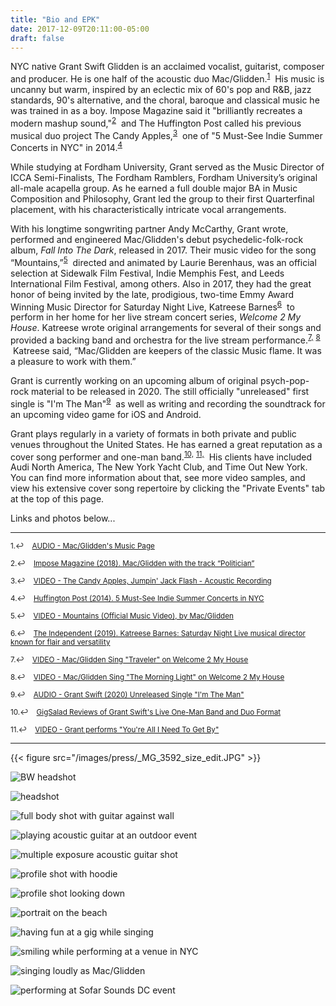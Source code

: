 ```yaml
---
title: "Bio and EPK"
date: 2017-12-09T20:11:00-05:00
draft: false
---
```

NYC native Grant Swift Glidden is an acclaimed vocalist, guitarist, composer and producer. He is one half of the acoustic duo Mac/Glidden.<sup><a href="#fn1" id="ref1">1</a></sup> &nbsp;His music is uncanny but warm, inspired by an eclectic mix of 60's pop and R&B, jazz standards, 90's alternative, and the choral, baroque and classical music he was trained in as a boy. Impose Magazine said it "brilliantly recreates a modern mashup sound,"<sup><a href="#fn2" id="ref2">2</a></sup> &nbsp;and The Huffington Post called his previous musical duo project The Candy Apples,<sup><a href="#fn3" id="ref3">3</a></sup> &nbsp;one of "5 Must-See Indie Summer Concerts in NYC" in 2014.<sup><a href="#fn4" id="ref4">4</a></sup>

While studying at Fordham University, Grant served as the Music Director of ICCA Semi-Finalists, The Fordham Ramblers, Fordham University’s original all-male acapella group. As he earned a full double major BA in Music Composition and Philosophy, Grant led the group to their first Quarterfinal placement, with his characteristically intricate vocal arrangements.

With his longtime songwriting partner Andy McCarthy, Grant wrote, performed and engineered Mac/Glidden's debut psychedelic-folk-rock album, *Fall Into The Dark*, released in 2017. Their music video for the song “Mountains,”<sup><a href="#fn5" id="ref5">5</a></sup> &nbsp;directed and animated by Laurie Berenhaus, was an official selection at Sidewalk Film Festival, Indie Memphis Fest, and Leeds International Film Festival, among others. Also in 2017, they had the great honor of being invited by the late, prodigious, two-time Emmy Award Winning Music Director for Saturday Night Live, Katreese Barnes<sup><a href="#fn6" id="ref6">6</a></sup> &nbsp;to perform in her home for her live stream concert series, *Welcome 2 My House*. Katreese wrote original arrangements for several of their songs and provided a backing band and orchestra for the live stream performance.<sup><a href="#fn7" id="ref7">7,</a></sup> <sup><a href="#fn8" id="ref8">8</a></sup> &nbsp;Katreese said, “Mac/Glidden are keepers of the classic Music flame. It was a pleasure to work with them.”

Grant is currently working on an upcoming album of original psych-pop-rock material to be released in 2020. The still officially "unreleased" first single is "I'm The Man"<sup><a href="#fn9" id="ref9">9</a></sup> &nbsp;as well as writing and recording the soundtrack for an upcoming video game for iOS and Android.

Grant plays regularly in a variety of formats in both private and public venues throughout the United States. He has earned a great reputation as a cover song performer and one-man band.<sup><a href="#fn10" id="ref10">10,</a></sup> <sup><a href="#fn11" id="ref11">11,</a></sup> &nbsp;His clients have included Audi North America, The New York Yacht Club, and Time Out New York. You can find more information about that, see more video samples, and view his extensive cover song repertoire by clicking the "Private Events" tab at the top of this page.

Links and photos below...

<hr></hr>

<sup id="fn1"><a href="#ref1" title="Jump back to footnote 1 in the text." style="text-decoration: none">1.↩&nbsp;&nbsp;&nbsp;&nbsp;<a href="https://macgliddenmusic.bandcamp.com" target="_blank">AUDIO - Mac/Glidden's Music Page</a></sup>

<sup id="fn2"><a href="#ref2" title="Jump back to footnote 2 in the text." style="text-decoration: none">2.↩&nbsp;&nbsp;&nbsp;&nbsp;<a href="https://imposemagazine.com/music/mac-glidden-with-the-track-politician" target="_blank">Impose Magazine (2018). Mac/Glidden with the track “Politician”</a></sup>

<sup id="fn3"><a href="#ref3" title="Jump back to footnote 3 in the text." style="text-decoration: none">3.↩&nbsp;&nbsp;&nbsp;&nbsp;<a href="https://youtu.be/EYT0glaw-Bw" target="_blank">VIDEO - The Candy Apples, Jumpin' Jack Flash - Acoustic Recording</a></sup>

<sup id="fn4"><a href="#ref4" title="Jump back to footnote 4 in the text." style="text-decoration: none">4.↩&nbsp;&nbsp;&nbsp;&nbsp;<a href="https://www.huffpost.com/entry/5-mustsee-indie-summer-co_b_5572241" target="_blank">Huffington Post (2014). 5 Must-See Indie Summer Concerts in NYC</a></sup>

<sup id="fn5"><a href="#ref5" title="Jump back to footnote 5 in the text." style="text-decoration: none">5.↩&nbsp;&nbsp;&nbsp;&nbsp;<a href="https://youtu.be/9We-gTGMaZ0" target="_blank">VIDEO - Mountains (Official Music Video), by Mac/Glidden</a></sup>

<sup id="fn6"><a href="#ref6" title="Jump back to footnote 6 in the text." style="text-decoration: none">6.↩&nbsp;&nbsp;&nbsp;&nbsp;<a href="https://www.independent.co.uk/news/obituaries/katreese-barnes-death-snl-musical-director-obituary-roberta-flack-chaka-khan-a9078946.html" target="_blank">The Independent (2019). Katreese Barnes: Saturday Night Live musical director known for flair and versatility</a></sup>

<sup id="fn7"><a href="#ref7" title="Jump back to footnote 7 in the text." style="text-decoration: none">7.↩&nbsp;&nbsp;&nbsp;&nbsp;<a href="https://youtu.be/Ug89c-pShvE" target="_blank">VIDEO - Mac/Glidden Sing "Traveler" on Welcome 2 My House</a></sup>

<sup id="fn8"><a href="#ref8" title="Jump back to footnote 8 in the text." style="text-decoration: none">8.↩&nbsp;&nbsp;&nbsp;&nbsp;<a href="https://youtu.be/REGTCNAtjtg" target="_blank">VIDEO - Mac/Glidden Sing "The Morning Light" on Welcome 2 My House</a></sup>

<sup id="fn9"><a href="#ref9" title="Jump back to footnote 9 in the text." style="text-decoration: none">9.↩&nbsp;&nbsp;&nbsp;&nbsp;<a href="https://youtu.be/5Ldz-YngrKo" target="_blank">AUDIO - Grant Swift (2020) Unreleased Single "I'm The Man"</a></sup>

<sup id="fn10"><a href="#ref10" title="Jump back to footnote 10 in the text." style="text-decoration: none">10.↩&nbsp;&nbsp;&nbsp;&nbsp;<a href="https://www.gigsalad.com/grant_swift" target="_blank">GigSalad Reviews of Grant Swift's Live One-Man Band and Duo Format</a></sup>

<sup id="fn11"><a href="#ref11" title="Jump back to footnote 11 in the text." style="text-decoration: none">11.↩&nbsp;&nbsp;&nbsp;&nbsp;<a href="https://youtu.be/uaT1_09p1iU" target="_blank">VIDEO - Grant performs "You're All I Need To Get By"</a></sup>

<hr></hr>

{{< figure src="/images/press/_MG_3592_size_edit.JPG" >}}

![BW headshot](/images/press/_MG_3592_size_edit.JPG "Grant BW headshot")

![headshot](/images/press/IMG_4398_Color_Edit_crop.jpg "Grant headshot")

![full body shot with guitar against wall](/images/press/SG_Wall_size_edit.jpg "Grant Full Body Shot with Acoustic Guitar")

![playing acoustic guitar at an outdoor event](/images/press/Oyster-Fest-4987_size_edit.jpg "Strumming")

![multiple exposure acoustic guitar shot](/images/press/_MG_3949_size_edit.JPG "Multiple Exposure With Acoustic Guitar")

![profile shot with hoodie](/images/press/_MG_3712_size_edit.JPG "Profile BW shot")

![profile shot looking down](/images/press/_MG_3745_size_edit.JPG "Profile BW Looking Down")

![portrait on the beach](/images/press/_MG_0060_color_size_edit.JPG "Grant portrait on beach in Rye, NY")

![having fun at a gig while singing](/images/press/CA_grant_BW_crop.jpg "Having Fun Performing")

![smiling while performing at a venue in NYC](/images/press/_MG_0355_size_edit.jpg "Banter between songs")

![singing loudly as Mac/Glidden](/images/press/Olivia_QA9A0724.Still001_crop_edit.jpg "Singing as a Duo")

![performing at Sofar Sounds DC event](/images/press/Sofar-20170820-HQ-8072_size_edit.jpg "Performing at Sofar DC")
